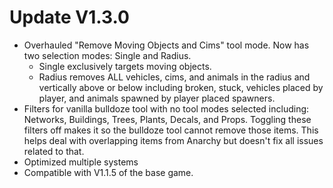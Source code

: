 ﻿# Update V1.3.0
* Overhauled "Remove Moving Objects and Cims" tool mode. Now has two selection modes: Single and Radius. 
	* Single exclusively targets moving objects. 
	* Radius removes ALL vehicles, cims, and animals in the radius and vertically above or below including broken, stuck, vehicles placed by player, and animals spawned by player placed spawners.
* Filters for vanilla bulldoze tool with no tool modes selected including: Networks, Buildings, Trees, Plants, Decals, and Props. Toggling these filters off makes it so the bulldoze tool cannot remove those items.
	This helps deal with overlapping items from Anarchy but doesn't fix all issues related to that.
* Optimized multiple systems
* Compatible with V1.1.5 of the base game.